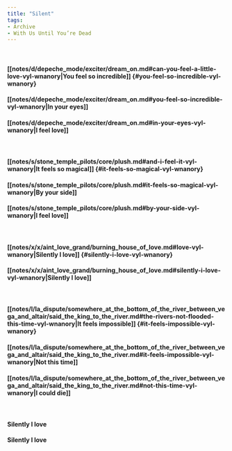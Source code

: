 ```yaml
---
title: "Silent"
tags:
- Archive
- With Us Until You’re Dead
---
```

&nbsp;
#### [[notes/d/depeche_mode/exciter/dream_on.md#can-you-feel-a-little-love-vyl-wnanory|You feel so incredible]] {#you-feel-so-incredible-vyl-wnanory}
#### [[notes/d/depeche_mode/exciter/dream_on.md#you-feel-so-incredible-vyl-wnanory|In your eyes]]
#### [[notes/d/depeche_mode/exciter/dream_on.md#in-your-eyes-vyl-wnanory|I feel love]]
&nbsp;
#### [[notes/s/stone_temple_pilots/core/plush.md#and-i-feel-it-vyl-wnanory|It feels so magical]] {#it-feels-so-magical-vyl-wnanory}
#### [[notes/s/stone_temple_pilots/core/plush.md#it-feels-so-magical-vyl-wnanory|By your side]]
#### [[notes/s/stone_temple_pilots/core/plush.md#by-your-side-vyl-wnanory|I feel love]]
&nbsp;
#### [[notes/x/x/aint_love_grand/burning_house_of_love.md#love-vyl-wnanory|Silently I love]] {#silently-i-love-vyl-wnanory}
#### [[notes/x/x/aint_love_grand/burning_house_of_love.md#silently-i-love-vyl-wnanory|Silently I love]]
&nbsp;
#### [[notes/l/la_dispute/somewhere_at_the_bottom_of_the_river_between_vega_and_altair/said_the_king_to_the_river.md#the-rivers-not-flooded-this-time-vyl-wnanory|It feels impossible]] {#it-feels-impossible-vyl-wnanory}
#### [[notes/l/la_dispute/somewhere_at_the_bottom_of_the_river_between_vega_and_altair/said_the_king_to_the_river.md#it-feels-impossible-vyl-wnanory|Not this time]]
#### [[notes/l/la_dispute/somewhere_at_the_bottom_of_the_river_between_vega_and_altair/said_the_king_to_the_river.md#not-this-time-vyl-wnanory|I could die]]
&nbsp;
#### Silently I love
#### Silently I love

